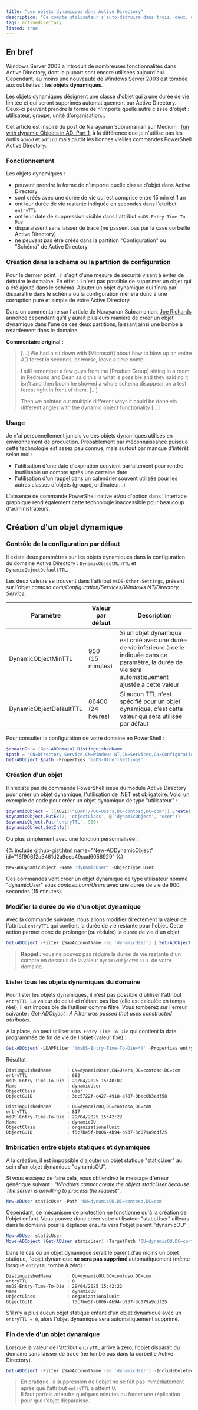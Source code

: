 ```yaml
---
title: "Les objets dynamiques dans Active Directory"
description: "Ce compte utilisateur s'auto-détruira dans trois, deux, un..."
tags: activedirectory
listed: true
---
```


## En bref

Windows Server 2003 a introduit de nombreuses fonctionnalités dans Active Directory, dont la plupart sont encore utilisées aujourd'hui. Cependant, au moins une nouveauté de Windows Server 2003 est tombée aux oubliettes : **les objets dynamiques**.

Les objets dynamiques désignent une classe d'objet qui a une durée de vie limitée et qui seront supprimés automatiquement par Active Directory. Ceux-ci peuvent prendre la forme de n'importe quelle autre classe d'objet : utilisateur, groupe, unité d'organisation...

Cet article est inspiré du post de Narayanan Subramanian sur Medium : [fun with dynamic Objects in AD: Part 1](https://medium.com/@nannnu/fun-with-dynamic-objects-in-ad-part-1-743c21dd934f), à la différence que je n'utilise pas les outils `admod` et `adfind` mais plutôt les bonnes vieilles commandes PowerShell Active Directory.

### Fonctionnement

Les objets dynamiques :

- peuvent prendre la forme de n'importe quelle classe d'objet dans Active Directory
- sont créés avec une durée de vie qui est comprise entre 15 min et 1 an
- ont leur durée de vie restante indiquée en secondes dans l'attribut `entryTTL`
- ont leur date de suppression visible dans l'attribut `msDS-Entry-Time-To-Die`
- disparaissent sans laisser de trace (ne passent pas par la case corbeille Active Directory)
- ne peuvent pas être créés dans la partition "Configuration" ou "Schéma" de Active Directory

### Création dans le schéma ou la partition de configuration

Pour le dernier point : il s'agit d'une mesure de sécurité visant à éviter de détruire le domaine. En effet : il n'est pas possible de supprimer un objet qui a été ajouté dans le schéma. Ajouter un objet dynamique qui finira par disparaître dans le schéma ou la configuration mènera donc à une corruption pure et simple de votre Active Directory.

Dans un commentaire sur l'article de Narayanan Subramanian, [Joe Richards](https://joeware.net/) annonce cependant qu'il y aurait plusieurs manière de créer un objet dynamique dans l'une de ces deux partitions, laissant ainsi une bombe à retardement dans le domaine.

**Commentaire original :**

> [...] We had a sit down with [Microsoft] about how to blow up an entire AD forest in seconds, or worse, leave a time bomb.
>
> I still remember a few guys from the [Product Group] sitting in a room in Redmond and Dean said this is what is possible and they said no it isn't and then boom he showed a whole schema disappear on a test forest right in front of them. [...]
>
> Then we pointed out multiple different ways it could be done via different angles with the dynamic object functionality [...]

### Usage

Je n'ai personnellement jamais vu des objets dynamiques utilisés en environnement de production. Probablement par méconnaissance puisque cette technologie est assez peu connue, mais surtout par manque d'intérêt selon moi :

- l'utilisation d'une date d'expiration convient parfaitement pour rendre inutilisable un compte après une certaine date
- l'utilisation d'un rappel dans un calendrier souvent utilisée pour les autres classes d'objets (groupe, ordinateur...)

L'absence de commande PowerShell native et/ou d'option dans l'interface graphique rend également cette technologie inaccessible pour beaucoup d'administrateurs.

## Création d'un objet dynamique

### Contrôle de la configuration par défaut

Il existe deux paramètres sur les objets dynamiques dans la configuration du domaine Active Directory : `DynamicObjectMinTTL` et `DynamicObjectDefaultTTL`.

Les deux valeurs se trouvent dans l'attribut `msDS-Other-Settings`, présent sur l'objet *contoso.com/Configuration/Services/Windows NT/Directory Service*.

Paramètre | Valeur par défaut | Description
--------- | ----------------- | -----------
DynamicObjectMinTTL | 900<br>(15 minutes) | Si un objet dynamique est créé avec une durée de vie inférieure à celle indiquée dans ce paramètre, la durée de vie sera automatiquement ajustée à cette valeur
DynamicObjectDefaultTTL | 86400<br>(24 heures) | Si aucun TTL n'est spécifié pour un objet dynamique, c'est cette valeur qui sera utilisée par défaut

Pour consulter la configuration de votre domaine en PowerShell :

```powershell
$domainDn = (Get-ADDomain).DistinguishedName
$path = "CN=Directory Service,CN=Windows NT,CN=Services,CN=Configuration,$domainDn"
Get-ADObject $path -Properties 'msDS-Other-Settings'
```

### Création d'un objet

Il n'existe pas de commande PowerShell issue du module Active Directory pour créer un objet dynamique, l'utilisation de .NET est obligatoire. Voici un exemple de code pour créer un objet dynamique de type "utilisateur" :

```powershell
$dynamicObject = ([ADSI]("LDAP://OU=Users,DC=contoso,DC=com")).Create('user', 'CN=dynamicUser,CN=Users,DC=contoso,DC=com')
$dynamicObject.PutEx(2, 'objectClass', @('dynamicObject', 'user'))
$dynamicObject.Put('entryTTL', 900)
$dynamicObject.SetInfo()
```

Ou plus simplement avec une fonction personnalisée :

{% include github-gist.html name="New-ADDynamicObject" id="16f90612a5461d2a9cec49cad6056929" %}

```powershell
New-ADDynamicObject -Name 'dynamicUser' -ObjectType user
```

Ces commandes vont créer un objet dynamique de type utilisateur nommé "dynamicUser" sous *contoso.com/Users* avec une durée de vie de 900 secondes (15 minutes).

### Modifier la durée de vie d'un objet dynamique

Avec la commande suivante, nous allons modifier directement la valeur de l'attribut `entryTTL` qui contient la durée de vie restante pour l'objet. Cette action permet donc de prolonger (ou réduire) la durée de vie d'un objet.

```powershell
Get-ADObject -Filter {SamAccountName -eq 'dynamicUser'} | Set-ADObject -Replace @{entryTTL = 900}
```

> **Rappel :** vous ne pouvez pas réduire la durée de vie restante d'un compte en dessous de la valeur `DynamicObjectMinTTL` de votre domaine.

### Lister tous les objets dynamiques du domaine

Pour lister les objets dynamiques, il n'est pas possible d'utiliser l'attribut `entryTTL`. La valeur de celui-ci n'étant pas fixe (elle est calculée en temps réel), il est impossible de l'utiliser comme filtre. Vous tomberez sur l'erreur suivante : *Get-ADObject : A Filter was passed that uses constructed attributes*.

A la place, on peut utiliser `msDS-Entry-Time-To-Die` qui contient la date programmée de fin de vie de l'objet (valeur fixe) :

```powershell
Get-ADObject -LDAPFilter '(msDS-Entry-Time-To-Die=*)' -Properties entryTTL, msDS-Entry-Time-To-Die
```

Résultat :

```plaintext
DistinguishedName      : CN=dynamicUser,CN=Users,DC=contoso,DC=com
entryTTL               : 682
msDS-Entry-Time-To-Die : 29/04/2025 15:40:07
Name                   : dynamicUser
ObjectClass            : user
ObjectGUID             : 3cc5722f-c427-4918-a787-0bec0b3adf58

DistinguishedName      : OU=dynamicOU,DC=contoso,DC=com
entryTTL               : 817
msDS-Entry-Time-To-Die : 29/04/2025 15:42:22
Name                   : dynamicOU
ObjectClass            : organizationalUnit
ObjectGUID             : f5c7be5f-b006-4b94-b937-3c079a9cdf25
```

### Imbrication entre objets statiques et dynamiques

A la création, il est impossible d'ajouter un objet statique "staticUser" au sein d'un objet dynamique "dynamicOU".

Si vous essayez de faire cela, vous obtiendrez le message d'erreur générique suivant : *"Windows cannot create the object staticUser because: The server is unwilling to process the request"*.

```powershell
New-ADUser staticUser -Path 'OU=dynamicOU,DC=contoso,DC=com'
```

Cependant, ce mécanisme de protection ne fonctionne qu'à la création de l'objet enfant. Vous pouvez donc créer votre utilisateur "staticUser" ailleurs dans le domaine pour le déplacer ensuite vers l'objet parent "dynamicOU" :

```powershell
New-ADUser staticUser
Move-ADObject (Get-ADUser staticUser) -TargetPath 'OU=dynamicOU,DC=contoso,DC=com'
```

Dans le cas où un objet dynamique serait le parent d'au moins un objet statique, l'objet dynamique **ne sera pas supprimé** automatiquement (même lorsque `entryTTL` tombe à zéro) :

```plaintext
DistinguishedName      : OU=dynamicOU,DC=contoso,DC=com
entryTTL               : 0
msDS-Entry-Time-To-Die : 29/04/2025 15:42:22
Name                   : dynamicOU
ObjectClass            : organizationalUnit
ObjectGUID             : f5c7be5f-b006-4b94-b937-3c079a9cdf25
```

S'il n'y a plus aucun objet statique enfant d'un objet dynamique avec un `entryTTL = 0`, alors l'objet dynamique sera automatiquement supprimé.

### Fin de vie d'un objet dynamique

Lorsque la valeur de l'attribut `entryTTL` arrive à zéro, l'objet disparaît du domaine sans laisser de trace (ne tombe pas dans la corbeille Active Directory).

```powershell
Get-ADObject -Filter {SamAccountName -eq 'dynamicUser'} -IncludeDeletedObjects
```

> En pratique, la suppression de l'objet ne se fait pas immédiatement après que l'attribut `entryTTL` a atteint 0.\
> Il faut parfois attendre quelques minutes ou forcer une réplication pour que l'objet disparaisse.

